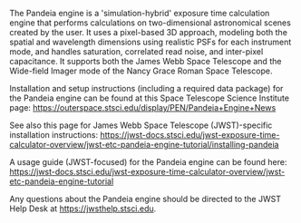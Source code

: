 The Pandeia engine is a 'simulation-hybrid' exposure time calculation engine that performs calculations on two-dimensional astronomical scenes created by the user. It uses a pixel-based 3D approach, modeling both the spatial and wavelength dimensions using realistic PSFs for each instrument mode, and handles saturation, correlated read noise, and inter-pixel capacitance. It supports both the James Webb Space Telescope and the Wide-field Imager mode of the Nancy Grace Roman Space Telescope.

Installation and setup instructions (including a required data package) for the Pandeia engine can be found at this Space Telescope Science Institute page: https://outerspace.stsci.edu/display/PEN/Pandeia+Engine+News

See also this page for James Webb Space Telescope (JWST)-specific installation instructions:
https://jwst-docs.stsci.edu/jwst-exposure-time-calculator-overview/jwst-etc-pandeia-engine-tutorial/installing-pandeia

A usage guide (JWST-focused) for the Pandeia engine can be found here: https://jwst-docs.stsci.edu/jwst-exposure-time-calculator-overview/jwst-etc-pandeia-engine-tutorial

Any questions about the Pandeia engine should be directed to the JWST Help Desk at https://jwsthelp.stsci.edu.
